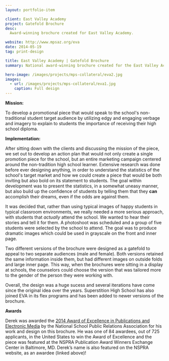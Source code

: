```yaml
---
layout: portfolio-item

client: East Valley Academy
project: Gatefold Brochure 
desc:
  Award-winning brochure created for East Valley Academy.

website: http://www.mpsaz.org/eva
date: 2014-05-19
tag: print-design

title: East Valley Academy | Gatefold Brochure
summary: National award-winning brochure created for the East Valley Academy to highlight its unique educational programs for non-traditional learners.

hero-image: /images/projects/mps-collateral/eva2.jpg
images:
  - url: /images/projects/mps-collateral/eva1.jpg
    caption: Full design
---
```


**Mission:**

  To develop a promotional piece that would speak to the school's non-traditional student target audience by utilizing edgy and engaging verbage and imagery to explain to students the importance of receiving their high school diploma. 

**Implementation:**

  After sitting down with the clients and discussing the mission of the piece, we set out to develop an action plan that would not only create a single promotion piece for the school, but an entire marketing campaign centered around the non-tradition high school learner. Extensive research was done before ever designing anything, in order to understand the statistics of the school's target market and how we could create a piece that would be both inviting but also bold on its statement to students. The goal within development was to present the statistics, in a somewhat uneasy manner, but also build up the confidence of students by telling them that they **can** accomplish their dreams, even if the odds are against them.

  It was decided that, rather than using typical images of happy students in typical classroom environments, we really needed a more serious approach, with students that *actually* attend the school. We wanted to hear their stories and tell it for them. A photoshoot was scheduled and a group of five students were selected by the school to attend. The goal was to produce dramatic images which could be used in grayscale on the front and inner page.

  Two different versions of the brochure were designed as a gatefold to appeal to two separate audiences (male and female). Both versions retained the same information inside them, but had different images on outside folds and large inner page. This way, when the brochures were sitting in a display at schools, the counselors could choose the version that was tailored more to the gender of the person they were working with.

  Overall, the design was a huge sucess and several iterations have come since the original idea over the years. Superstition High School has also joined EVA in its flex programs and has been added to newer versions of the brochure.

**Awards**

  Derek was awarded the [2014 Award of Excellence in Publications and Electronic Media](http://www.nspra.org/awards/pubs_media_2014#Marketing_Publication) by the National School Public Relations Association for his work and design on this brochure.  He was one of 84 awardees, out of 725 applicants, in the United States to win the Award of Excellence and the piece was featured at the NSPRA Publication Award Winners Exchange Center in Baltimore, MD.  Derek’s name is also featured on the NSPRA website, as an awardee (linked above)!